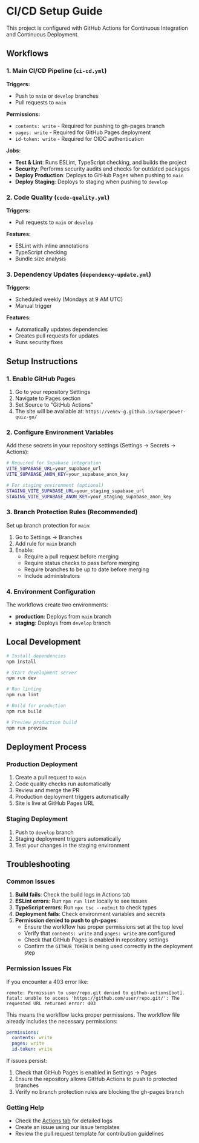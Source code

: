 # CI/CD Setup Guide

This project is configured with GitHub Actions for Continuous Integration and Continuous Deployment.

## Workflows

### 1. Main CI/CD Pipeline (`ci-cd.yml`)

**Triggers:**
- Push to `main` or `develop` branches
- Pull requests to `main`

**Permissions:**
- `contents: write` - Required for pushing to gh-pages branch
- `pages: write` - Required for GitHub Pages deployment
- `id-token: write` - Required for OIDC authentication

**Jobs:**
- **Test & Lint**: Runs ESLint, TypeScript checking, and builds the project
- **Security**: Performs security audits and checks for outdated packages
- **Deploy Production**: Deploys to GitHub Pages when pushing to `main`
- **Deploy Staging**: Deploys to staging when pushing to `develop`

### 2. Code Quality (`code-quality.yml`)

**Triggers:**
- Pull requests to `main` or `develop`

**Features:**
- ESLint with inline annotations
- TypeScript checking
- Bundle size analysis

### 3. Dependency Updates (`dependency-update.yml`)

**Triggers:**
- Scheduled weekly (Mondays at 9 AM UTC)
- Manual trigger

**Features:**
- Automatically updates dependencies
- Creates pull requests for updates
- Runs security fixes

## Setup Instructions

### 1. Enable GitHub Pages

1. Go to your repository Settings
2. Navigate to Pages section
3. Set Source to "GitHub Actions"
4. The site will be available at: `https://venev-g.github.io/superpower-quiz-go/`

### 2. Configure Environment Variables

Add these secrets in your repository settings (Settings → Secrets → Actions):

```bash
# Required for Supabase integration
VITE_SUPABASE_URL=your_supabase_url
VITE_SUPABASE_ANON_KEY=your_supabase_anon_key

# For staging environment (optional)
STAGING_VITE_SUPABASE_URL=your_staging_supabase_url
STAGING_VITE_SUPABASE_ANON_KEY=your_staging_supabase_anon_key
```

### 3. Branch Protection Rules (Recommended)

Set up branch protection for `main`:

1. Go to Settings → Branches
2. Add rule for `main` branch
3. Enable:
   - Require a pull request before merging
   - Require status checks to pass before merging
   - Require branches to be up to date before merging
   - Include administrators

### 4. Environment Configuration

The workflows create two environments:
- **production**: Deploys from `main` branch
- **staging**: Deploys from `develop` branch

## Local Development

```bash
# Install dependencies
npm install

# Start development server
npm run dev

# Run linting
npm run lint

# Build for production
npm run build

# Preview production build
npm run preview
```

## Deployment Process

### Production Deployment
1. Create a pull request to `main`
2. Code quality checks run automatically
3. Review and merge the PR
4. Production deployment triggers automatically
5. Site is live at GitHub Pages URL

### Staging Deployment
1. Push to `develop` branch
2. Staging deployment triggers automatically
3. Test your changes in the staging environment

## Troubleshooting

### Common Issues

1. **Build fails**: Check the build logs in Actions tab
2. **ESLint errors**: Run `npm run lint` locally to see issues
3. **TypeScript errors**: Run `npx tsc --noEmit` to check types
4. **Deployment fails**: Check environment variables and secrets
5. **Permission denied to push to gh-pages**: 
   - Ensure the workflow has proper permissions set at the top level
   - Verify that `contents: write` and `pages: write` are configured
   - Check that GitHub Pages is enabled in repository settings
   - Confirm the `GITHUB_TOKEN` is being used correctly in the deployment step

### Permission Issues Fix

If you encounter a 403 error like:
```
remote: Permission to user/repo.git denied to github-actions[bot].
fatal: unable to access 'https://github.com/user/repo.git/': The requested URL returned error: 403
```

This means the workflow lacks proper permissions. The workflow file already includes the necessary permissions:

```yaml
permissions:
  contents: write
  pages: write
  id-token: write
```

If issues persist:
1. Check that GitHub Pages is enabled in Settings → Pages
2. Ensure the repository allows GitHub Actions to push to protected branches
3. Verify no branch protection rules are blocking the gh-pages branch

### Getting Help

- Check the [Actions tab](../../actions) for detailed logs
- Create an issue using our issue templates
- Review the pull request template for contribution guidelines

